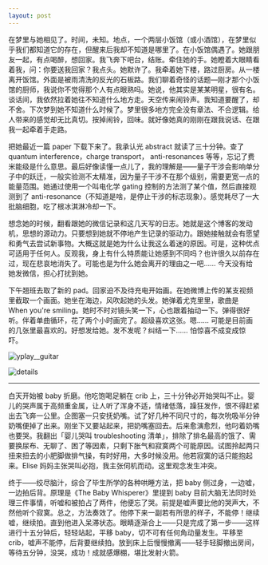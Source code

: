 ```yaml
---
layout: post
---
```


在梦里与她相见了。时间，未知。地点，一个两层小饭馆（或小酒馆），在梦里似乎我们都知道它的存在，但醒来后我却不知道是哪里了。在小饭馆偶遇了。她跟朋友一起，有点喝醉，想回家。我飞奔下吧台，结账。牵住她的手。她瞪着大眼睛看着我，问：你要送我回家？我点头。她默许了。我牵着她下楼，路过厨房。从一楼离开饭馆。外面是被雨清洗的反光的石板路。我们聊着奇怪的话题—刚才那个小饭馆的厨师，我说你不觉得那个人有点眼熟吗。她说，他其实是某某明星，很有名。谈话间，我依然拉着她往不知道什么地方走。天空传来闹铃声。我知道要醒了，却不舍。下次梦到她不知道什么时候了。梦里很多地方完全没有章法、不合逻辑。给人带来的感觉却无比真切。按掉闹铃，回味。就好像她真的刚刚在跟我说话、在跟我一起牵着手走路。

把她最近一篇 paper 下载下来了。我承认光 abstract 就读了三十分钟。查了 quantum interference，charge transport， anti-resonances 等等，忘记了费米能级是什么意思。最后好像读懂一点儿了，我的理解是——量子干涉会影响单分子中的跃迁，一般实验测不太精准，因为量子干涉不在那个级别，需要更宽一点的能量范围。她通过使用一个叫电化学 gating 控制的方法测了某个值，然后直接观测到了 anti-resonance（不知道是啥，是停止干涉的标志现象）。感觉耗尽了一大批脑细胞，吃了根冰淇淋冷却一下。

想念她的时候，翻看跟她的微信记录和这几天写的日志。她就是这个博客的发动机，思想的源动力。只要想到她就不停地产生记录的驱动力。跟她接触就会有愿望和勇气去尝试新事物。大概这就是她为什么让我这么着迷的原因。可是，这种优点可适用于任何人。反观我，身上有什么特质能让她感到不同吗？也许很久以前存在过，现在悲哀地消失了。可能也是为什么她会离开的理由之一吧…… 今天没有给她发微信，担心打扰到她。

下午翘班去取了新的 pad。回家迫不及待充电开始画。在她微博上传的某支视频里截取一个画面。她坐在海边，风吹起她的头发。她弹着尤克里里，歌曲是 When you're smiling。她时不时对镜头笑一下，心也跟着抽动一下。弹得很好听。伴着单曲循环，花了两个小时画完了。超级喜欢这张。嗯…… 可能是目前画的几张里最喜欢的。好想发给她。发不发呢？纠结一下…… 怕惊喜不成变成惊吓。

![yplay__guitar](https://user-images.githubusercontent.com/7303373/136137716-49e6bcce-4420-4a4d-8985-24e27ac251c4.jpg)

![details](https://user-images.githubusercontent.com/7303373/136142033-69324ca4-5e8f-4b28-8d27-33fd2e7e4dc5.jpg)


***

白天开始被 baby 折磨。他吃饱喝足躺在 crib 上，三十分钟必开始哭叫不止。婴儿的哭声属于高频重金属，让人听了浑身不适，情绪低落，躁狂发作，恨不得赶紧出去飞奔一公里。企图塞一只安抚奶嘴。试了好几种不同尺寸的，每次吮吸半分钟奶嘴便掉了出来。刚坐下又要站起来，把奶嘴塞回去。后来愈演愈烈，他叼着奶嘴也要哭。我翻出「婴儿哭叫 troubleshooting 清单」，排除了排名最高的饿了、需要换尿布、无聊了、困了等因素，只剩下胀气和寂寞两个可能原因。试图拎起两只扭来扭去的小肥脚做排气操，有时好用，大多时候没用。他若寂寞的话只能抱起来。Elise 妈妈主张哭叫必抱，我主张伺机而动。这里观念发生冲突。

终于——绞尽脑汁，综合了毕生所学的各种哄睡方法，把 baby 侧过身，一边嘘，一边拍后背。原理是《The Baby Whisperer》里提到 baby 目前大脑无法同时处理三件事情，听嘘和被拍占了两件，他便忘了哭。前提是嘘声要比他的哭声大，不然他听个寂寞。总之，方法奏效了。他停下来一副若有所思的样子，不能停！继续嘘，继续拍。直到他进入呆滞状态。眼睛逐渐合上——只是完成了第一步——这样进行十五分钟后，轻轻站起，平移 baby，切不可有任何角动量发生。平移至 crib，嘘声不能停，后背要继续拍。放到床上后慢慢撤离——轻手轻脚撤出房间，等待五分钟，没哭，成功！成就感爆棚，堪比发射火箭。